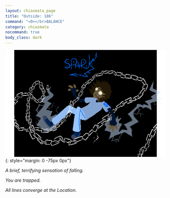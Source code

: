 ```yaml
---
layout: chiasmata_page
title: "Outside: 186"
command: "<Θ></br>BALANCE"
category: chiasmata
nocommand: true
body_class: dark
---
```


![186](/chiasmata/images/narrative/185.png){: style="margin: 0 -75px 0px"}

*A brief, terrifying sensation of falling.*

*You are trapped.*

*All lines converge at the Location.*